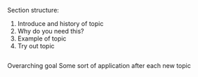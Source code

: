 Section structure:

1. Introduce and history of topic
2. Why do you need this?
3. Example of topic
4. Try out topic

```javascript
```

Overarching goal
Some sort of application after each new topic
